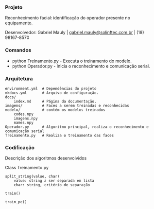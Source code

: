 ### Projeto

Reconhecimento facial: identificação do operador presente no equipamento.

Desenvolvedor: Gabriel Mauly | gabriel.mauly@solinftec.com.br | (18) 98167-8570

### Comandos
* python Treinamento.py - Executa o treinamento do modelo.
* python Operador.py    - Inicia o reconhecimento e comunicação serial.


### Arquitetura
    
    environment.yml  # Dependências do projeto
    mkdocs.yml       # Arquivo de configuração.
    docs/
        index.md     # Página da documentação.    
    imagens/         # Faces a serem treinadas e reconhecidas
    modelo/          # contém os modelos treinados
        codes.npy    
        imagens.npy  
        names.npy     
    Operador.py      # Algoritmo principal, realiza o reconhecimento e comunicação serial
    Treinamento.py   # Realiza o treinamento das faces
    
### Codificação

Descrição dos algoritmos desenvolvidos


Class Treinamento.py
    
    
    split_string(value, char)
        value: string a ser separada em lista
        char: string, critério de separação
    
    train()
    
    train_pc()






